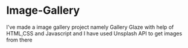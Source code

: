 # Image-Gallery
I've made a image gallery project namely Gallery Glaze with help of HTML,CSS and  Javascript and I have used Unsplash API to get images from there
